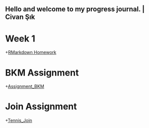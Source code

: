 ## Hello and welcome to my progress journal. | Civan Şık

# Week 1

+[RMarkdown Homework](hw1.html)

# BKM Assignment

+[Assignment_BKM](Assignment_BKM.html)

# Join Assignment
+[Tennis_Join](Tennis_Joins.html)
